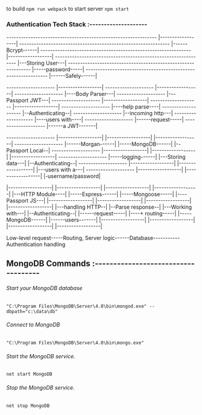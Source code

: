 to build `npm run webpack`
to start server `npm start`

### Authentication Tech Stack :--------------------

-------------------------------------------------------------- |------------------|
-------------------------------------------------------------- |------Bcrypt------|
-------------------------------------------------------------- |------------------|
-------------------------------------------------------------- |---Storing User---|
-------------------------------------------------------------- |-----password-----|
-------------------------------------------------------------- |------Safely------|

-------------------- |------------------| -------------------- |------------------|
-------------------- |----Body Parser---| -------------------- |---Passport JWT---|
-------------------- |------------------| -------------------- |------------------|
-------------------- |----help parse----| -------------------- |--Authenticating--|
-------------------- |--incoming http---| -------------------- |----users with----|
-------------------- |------request-----| -------------------- |------a JWT-------|

-------------------- |------------------| |------------------| |------------------|
-------------------- |------Morgan------| |-----MongoDB------| |--Passport Local--|
-------------------- |------------------| |------------------| |------------------|
-------------------- |-----logging------| |---Storing data---| |--Authenticating--|
-------------------- |------------------| |------------------| |---users with a---|
-------------------- |------------------| |------------------| |-username/password|

|------------------| |------------------| |------------------| |------------------|
|---HTTP Module----| |-----Express------| |-----Mongoose-----| |----Passport JS---|
|------------------| |------------------| |------------------| |------------------|
|---handling HTTP--| |--Parse response--| |---Working with---| |--Authenticating--|
|------request-----| |----+ routing-----| |-----MongoDB------| |------users-------|
|------------------| |------------------| |------------------| |------------------|

Low-level request-----Routing, Server logic------Database-----------Authentication
handling

## MongoDB Commands :------------------------------------

###### Start your MongoDB database

`"C:\Program Files\MongoDB\Server\4.0\bin\mongod.exe" --dbpath="c:\data\db"`

###### Connect to MongoDB

`"C:\Program Files\MongoDB\Server\4.0\bin\mongo.exe"`

###### Start the MongoDB service.

`net start MongoDB`

###### Stop the MongoDB service.

`net stop MongoDB`
